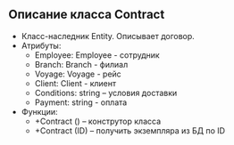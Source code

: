 ## Описание класса Contract
+ Класс-наследник Entity. Описывает договор.
+ Атрибуты:
	* Employee: Employee - сотрудник
	* Branch: Branch - филиал
	* Voyage: Voyage - рейс
	* Client: Client - клиент
	* Conditions: string – условия доставки
	* Payment: string - оплата
+ Функции:
	* +Contract () – конструтор класса
	* +Contract (ID) – получить экземпляра из БД по ID
